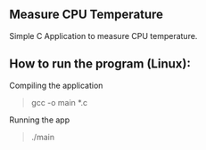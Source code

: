 ## Measure CPU Temperature

Simple C Application to measure CPU temperature.



## How to run the program (Linux):



Compiling the application

> gcc -o main *.c

Running the app

> ./main


